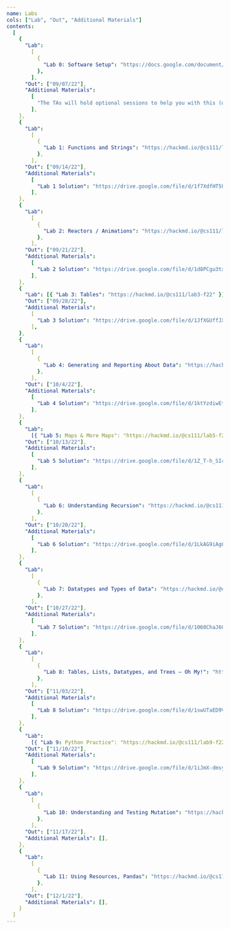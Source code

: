 ```yaml
---
name: Labs
cols: ["Lab", "Out", "Additional Materials"]
contents:
  [
    {
      "Lab":
        [
          {
            "Lab 0: Software Setup": "https://docs.google.com/document/d/1N6KcnBEJEDRvWTR_zMNDDPAqywpbg8xs1AJIRxgFXck/edit?usp=sharing",
          },
        ],
      "Out": ["09/07/22"],
      "Additional Materials":
        [
          "The TAs will hold optional sessions to help you with this (or you can do it on your own). See the hours calendar or Ed for the times.",
        ],
    },
    {
      "Lab":
        [
          {
            "Lab 1: Functions and Strings": "https://hackmd.io/@cs111/lab1-f22",
          },
        ],
      "Out": ["09/14/22"],
      "Additional Materials":
        [
          "Lab 1 Solution": "https://drive.google.com/file/d/1f7XdfHT5Umn9ZyIsq-yRfqgifv-qZoFx/view?usp=sharing",
        ],
    },
    {
      "Lab":
        [
          {
            "Lab 2: Reactors / Animations": "https://hackmd.io/@cs111/lab2-f22",
          },
        ],
      "Out": ["09/21/22"],
      "Additional Materials":
        [
          "Lab 2 Solution": "https://drive.google.com/file/d/1d8PCgu3txoRiRDeJnq_uDjRoLFNBVfwv/view?usp=sharing",
        ],
    },
    {
      "Lab": [{ "Lab 3: Tables": "https://hackmd.io/@cs111/lab3-f22" }],
      "Out": ["09/28/22"],
      "Additional Materials":
        [
          "Lab 3 Solution": "https://drive.google.com/file/d/1JfXGUffJXn3fsRvDMwdKsiWh02xZh4bf/view?usp=sharing",
        ],
    },
    {
      "Lab":
        [
          {
            "Lab 4: Generating and Reporting About Data": "https://hackmd.io/@cs111/lab4-f22",
          },
        ],
      "Out": ["10/4/22"],
      "Additional Materials":
        [
          "Lab 4 Solution": "https://drive.google.com/file/d/1ktYzdiwEtSt5Qxz_P3QqZ59YBcfWMZIQ/view?usp=sharing",
        ],
    },
    {
      "Lab":
        [{ "Lab 5: Maps & More Maps": "https://hackmd.io/@cs111/lab5-f22" }],
      "Out": ["10/13/22"],
      "Additional Materials":
        [
          "Lab 5 Solution": "https://drive.google.com/file/d/1Z_T-h_SIco0A_E3b51XVkAVkp_wYiDLK/view?usp=sharing",
        ],
    },
    {
      "Lab":
        [
          {
            "Lab 6: Understanding Recursion": "https://hackmd.io/@cs111/lab6-f22",
          },
        ],
      "Out": ["10/20/22"],
      "Additional Materials":
        [
          "Lab 6 Solution": "https://drive.google.com/file/d/1LkAG9iAg6jnoGgBs0sluMh4jbXq68A2U/view?usp=sharing",
        ],
    },
    {
      "Lab":
        [
          {
            "Lab 7: Datatypes and Types of Data": "https://hackmd.io/@cs111/lab7-f22",
          },
        ],
      "Out": ["10/27/22"],
      "Additional Materials":
        [
          "Lab 7 Solution": "https://drive.google.com/file/d/1060ChaJ606S1K07OdgHu4RwY0ZVgm4Od/view?usp=sharing",
        ],
    },
    {
      "Lab":
        [
          {
            "Lab 8: Tables, Lists, Datatypes, and Trees – Oh My!": "https://hackmd.io/@cs111/lab8-f22",
          },
        ],
      "Out": ["11/03/22"],
      "Additional Materials":
        [
          "Lab 8 Solution": "https://drive.google.com/file/d/1swUTaED9VkV4r00K_f7--ovyrNZq0bE-/view?usp=sharing",
        ],
    },
    {
      "Lab":
        [{ "Lab 9: Python Practice": "https://hackmd.io/@cs111/lab9-f22" }],
      "Out": ["11/10/22"],
      "Additional Materials":
        [
          "Lab 9 Solution": "https://drive.google.com/file/d/1iJmX-dmsytItEwUhiG-8ssE758Hg1oBr/view?usp=sharing",
        ],
    },
    {
      "Lab":
        [
          {
            "Lab 10: Understanding and Testing Mutation": "https://hackmd.io/@cs111/lab10-f22",
          },
        ],
      "Out": ["11/17/22"],
      "Additional Materials": [],
    },
    {
      "Lab":
        [
          {
            "Lab 11: Using Resources, Pandas": "https://hackmd.io/@cs111/lab11-f22",
          },
        ],
      "Out": ["12/1/22"],
      "Additional Materials": [],
    }
  ]
---
```

